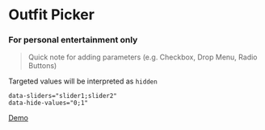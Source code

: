 # Outfit Picker

### For personal entertainment only

> Quick note for adding parameters (e.g. Checkbox, Drop Menu, Radio Buttons)

Targeted values will be interpreted as ```hidden```

```
data-sliders="slider1;slider2" 
data-hide-values="0;1"
```
[Demo](https://wdhq.github.io/outfit-picker/)
